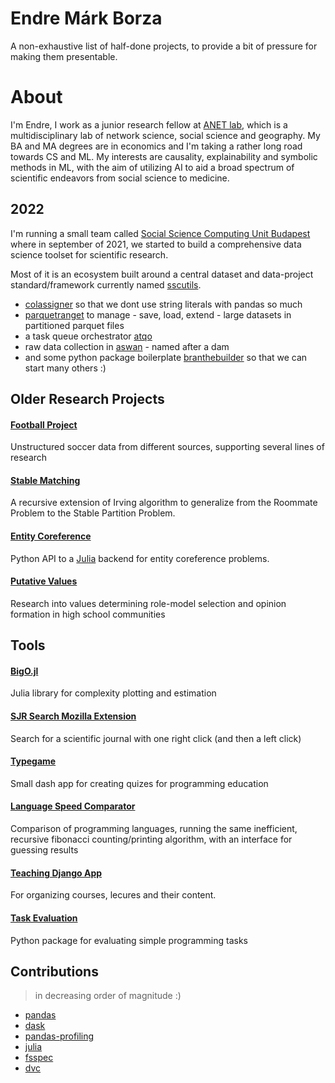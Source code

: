 # Endre Márk Borza

A non-exhaustive list of half-done projects, to provide a bit of pressure for making them presentable.

# About

I'm Endre, I work as a junior research fellow at [ANET lab](https://anet.krtk.mta.hu/), which is a multidisciplinary lab of network science, social science and geography. My BA and MA degrees are in economics and I'm taking a rather long road towards CS and ML.
My interests are causality, explainability and symbolic methods in ML, with the aim of utilizing AI to aid a broad spectrum of scientific endeavors from social science to medicine. 

## 2022

I'm running a small team called [Social Science Computing Unit Budapest](https://sscu-budapest.github.io/) where in september of 2021, we started to build a comprehensive data science toolset for scientific research.

Most of it is an ecosystem built around a central dataset and data-project standard/framework currently named [sscutils](https://github.com/sscu-budapest/sscutils).

- [colassigner](https://github.com/endremborza/colassigner) so that we dont use string literals with pandas so much
- [parquetranget](https://github.com/endremborza/parquetranger) to manage - save, load, extend - large datasets in partitioned parquet files
- a task queue orchestrator [atqo](https://github.com/endremborza/atqo)
- raw data collection in [aswan](https://github.com/endremborza/aswan) - named after a dam
- and some python package boilerplate [branthebuilder](https://github.com/endremborza/branthebuilder) so that we can start many others :)


## Older Research Projects

#### [Football Project](/football-data-research/)
Unstructured soccer data from different sources, supporting several lines of research

#### [Stable Matching](https://github.com/endremborza/stable-partitions-problem)
A recursive extension of Irving algorithm to generalize from the Roommate Problem to the Stable Partition Problem.

#### [Entity Coreference](https://github.com/endremborza/encoref)
Python API to a [Julia](https://github.com/endremborza/Encoref.jl) backend for entity coreference problems.

#### [Putative Values](https://inftars.infonia.hu/article.php?doi=inftars.XVI.2016.2.6)
Research into values determining role-model selection and opinion formation in high school communities

## Tools
#### [BigO.jl](https://github.com/endremborza/BigO.jl)
Julia library for complexity plotting and estimation

#### [SJR Search Mozilla Extension](https://github.com/endremborza/scimagojr-search-engine)
Search for a scientific journal with one right click (and then a left click)

#### [Typegame](https://github.com/endremborza/typegame)
Small dash app for creating quizes for programming education

#### [Language Speed Comparator](https://github.com/endremborza/fibonacci_language_comparison)
Comparison of programming languages, running the same inefficient, recursive fibonacci counting/printing algorithm, with an interface for guessing results

#### [Teaching Django App](https://github.com/endremborza/teach)
For organizing courses, lecures and their content.

#### [Task Evaluation](https://jkg-evaluators.readthedocs.io/en/latest/index.html)
Python package for evaluating simple programming tasks


## Contributions

> in decreasing order of magnitude :)

- [pandas](https://github.com/pandas-dev/pandas/commits?author=endremborza)
- [dask](https://github.com/dask/dask/commits?author=endremborza)
- [pandas-profiling](https://github.com/pandas-profiling/pandas-profiling/commits?author=endremborza)
- [julia](https://github.com/JuliaLang/julia/commits?author=endremborza)
- [fsspec](https://github.com/fsspec/filesystem_spec/commits?author=endremborza)
- [dvc](https://github.com/iterative/dvc/commits?author=endremborza)